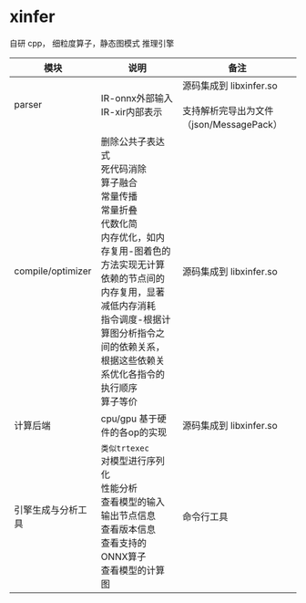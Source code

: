 # xinfer  
自研 cpp， 细粒度算子，静态图模式 推理引擎      

|模块|说明|备注 |   
|--- |---|----|  
|parser | IR-onnx外部输入 <br>IR-xir内部表示 |源码集成到 libxinfer.so <br><br> 支持解析完导出为文件（json/MessagePack）|  
|compile/optimizer  |删除公共子表达式<br>死代码消除<br>算子融合<br>常量传播<br>常量折叠<br>代数化简<br>内存优化，如内存复用-图着色的方法实现无计算依赖的节点间的内存复用，显著减低内存消耗<br>指令调度-根据计算图分析指令之间的依赖关系，根据这些依赖关系优化各指令的执行顺序<br>算子等价| 源码集成到 libxinfer.so|     
|计算后端|cpu/gpu 基于硬件的各op的实现| 源码集成到 libxinfer.so |   
|引擎生成与分析工具 | `类似trtexec` <br>对模型进行序列化<br>性能分析<br>查看模型的输入输出节点信息<br>查看版本信息<br>查看支持的ONNX算子<br>查看模型的计算图 |命令行工具 |     


